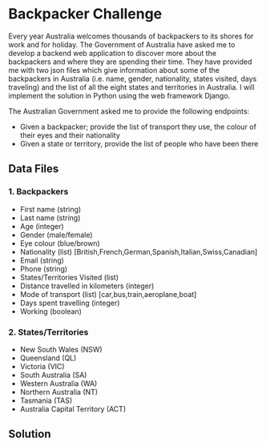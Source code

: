 # Backpacker Challenge

Every year Australia welcomes thousands of backpackers to its shores for work
and for holiday. The Government of Australia have asked me to develop a backend
web application to discover more about the backpackers and where they are
spending their time. They have provided me with two json files which give
information about some of the backpackers in Australia (i.e. name, gender,
nationality, states visited, days traveling) and the list of all the eight
states and territories in Australia. I will implement the solution in Python
using the web framework Django.

The Australian Government asked me to provide the following endpoints:
* Given a backpacker; provide the list of transport they use, the colour of
their eyes and their nationality
* Given a state or territory, provide the list of people who have been there

## Data Files

### 1. Backpackers

- First name (string)
- Last name (string)
- Age (integer)
- Gender (male/female)
- Eye colour (blue/brown)
- Nationality (list) [British,French,German,Spanish,Italian,Swiss,Canadian]
- Email (string)
- Phone (string)
- States/Territories Visited (list)
- Distance travelled in kilometers (integer)
- Mode of transport (list) [car,bus,train,aeroplane,boat]
- Days spent travelling (integer)
- Working (boolean)

### 2. States/Territories

- New South Wales (NSW)
- Queensland (QL)
- Victoria (VIC)
- South Australia (SA)
- Western Australia (WA)
- Northern Australia (NT)
- Tasmania (TAS)
- Australia Capital Territory (ACT)

## Solution

